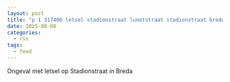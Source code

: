 ```yaml
---
layout: post
title: "p 1 317406 letsel stadionstraat lunetstraat stadionstraat breda"
date: 2025-08-08
categories: 
  - rss
tags: 
  - feed
---
```


Ongeval met letsel op Stadionstraat in Breda
